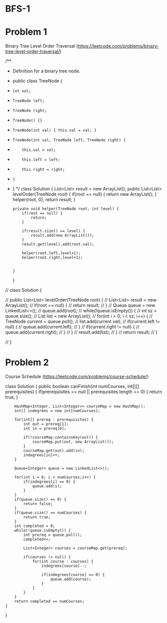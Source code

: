 # BFS-1

# Problem 1

Binary Tree Level Order Traversal (https://leetcode.com/problems/binary-tree-level-order-traversal/)

<!-- Time Complexity = O(N)
Space Complexity = O(N) -->

/\*\*

- Definition for a binary tree node.
- public class TreeNode {
-     int val;
-     TreeNode left;
-     TreeNode right;
-     TreeNode() {}
-     TreeNode(int val) { this.val = val; }
-     TreeNode(int val, TreeNode left, TreeNode right) {
-         this.val = val;
-         this.left = left;
-         this.right = right;
-     }
- }
  \*/
  class Solution {
  List<List<Integer>> result = new ArrayList();
  public List<List<Integer>> levelOrder(TreeNode root) {
  if(root == null) {
  return new ArrayList();
  }
          helper(root, 0);
          return result;
      }

      private void helper(TreeNode root, int level) {
          if(root == null) {
              return;
          }

          if(result.size() == level) {
              result.add(new ArrayList());
          }
          result.get(level).add(root.val);

          helper(root.left,level+1);
          helper(root.right,level+1);


      }
  }

// class Solution {

// public List<List<Integer>> levelOrder(TreeNode root) {
// List<List<Integer>> result = new ArrayList();
// if(root == null) {
// return result;
// }
// Queue<TreeNode> queue = new LinkedList<>();
// queue.add(root);
// while(!queue.isEmpty()) {
// int sz = queue.size();
// List<Integer> list = new ArrayList();
// for(int i = 0; i < sz; i++) {
// TreeNode current = queue.poll();
// list.add(current.val);
// if(current.left != null) {
// queue.add(current.left);
// }
// if(current.right != null) {
// queue.add(current.right);
// }
// }
// result.add(list);
// }
// return result;
// }

// }

# Problem 2

Course Schedule (https://leetcode.com/problems/course-schedule/)

<!-- Time Complexity = O(numCourses + prerequisites)
Space Complexity = O(numCourses + prerequisites) -->

class Solution {
public boolean canFinish(int numCourses, int[][] prerequisites) {
if(prerequisites == null || prerequisites.length == 0) {
return true;
}

        HashMap<Integer, List<Integer>> courseMap = new HashMap();
        int[] indegrees = new int[numCourses];

        for(int[] prereq : prerequisites) {
            int out = prereq[1];
            int in = prereq[0];

            if(!courseMap.containsKey(out)) {
                courseMap.put(out, new ArrayList());
            }
            courseMap.get(out).add(in);
            indegrees[in]++;
        }

        Queue<Integer> queue = new LinkedList<>();

        for(int i = 0; i < numCourses;i++) {
            if(indegrees[i] == 0) {
                queue.add(i);
            }
        }
        if(queue.size() == 0) {
            return false;
        }
        if(queue.size() == numCourses) {
            return true;
        }
        int completed = 0;
        while(!queue.isEmpty()) {
            int prereq = queue.poll();
            completed++;

            List<Integer> courses = courseMap.get(prereq);

            if(courses != null) {
                for(int course : courses) {
                    indegrees[course]--;

                    if(indegrees[course] == 0) {
                        queue.add(course);
                    }
                }
            }
        }
        return completed == numCourses;
    }

}
